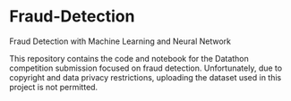# Fraud-Detection
Fraud Detection with Machine Learning and Neural Network

This repository contains the code and notebook for the Datathon competition submission focused on fraud detection. Unfortunately, due to copyright and data privacy restrictions, uploading the dataset used in this project is not permitted.
